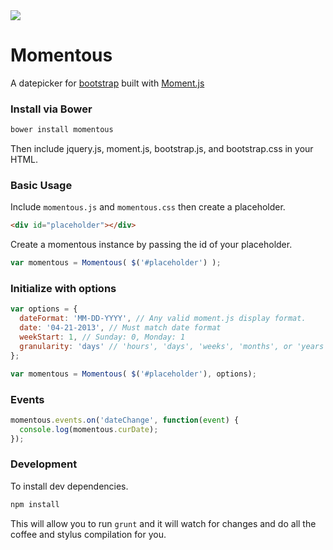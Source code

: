 <img src="http://thom801.github.io/momentous/images/logoexamples.jpg">

# Momentous
A datepicker for [bootstrap](http://twitter.github.io/bootstrap/) built with [Moment.js](http://momentjs.com/)

### Install via Bower
```bash
bower install momentous
```
Then include jquery.js, moment.js, bootstrap.js, and bootstrap.css in your HTML.

### Basic Usage
Include `momentous.js` and `momentous.css` then create a placeholder.
```html
<div id="placeholder"></div>
```
Create a momentous instance by passing the id of your placeholder.
```javascript
var momentous = Momentous( $('#placeholder') );
```

### Initialize with options
```javascript
var options = {
  dateFormat: 'MM-DD-YYYY', // Any valid moment.js display format.
  date: '04-21-2013', // Must match date format
  weekStart: 1, // Sunday: 0, Monday: 1
  granularity: 'days' // 'hours', 'days', 'weeks', 'months', or 'years' Defaults to days.
};

var momentous = Momentous( $('#placeholder'), options);
```

### Events
```javascript
momentous.events.on('dateChange', function(event) {
  console.log(momentous.curDate);
});
```

### Development
To install dev dependencies.
```bash
npm install
```

This will allow you to run `grunt` and it will watch for changes and do all the coffee and stylus compilation for you.
